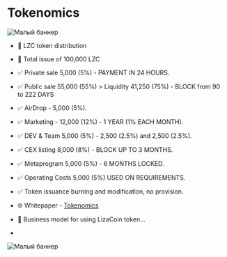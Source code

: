 # Tokenomics
![Малый баннер](https://en.tcpcoins.net/__scale/uploads/s/l/4/j/l4j8wtlqendh/img/full_gNWtiGqV.png?quality=85&width=693&webp=1)
- 👀 LZC token distribution
- 💠 Total issue of 100,000 LZC

- ✅ Private sale 5,000 (5%) - PAYMENT IN 24 HOURS.
- ✅ Public sale 55,000 (55%) > Liquidity 41,250 (75%) - BLOCK from 90 to 222 DAYS
- ✅ AirDrop - 5,000 (5%).
- ✅ Marketing - 12,000 (12%) - 1 YEAR (1% EACH MONTH).
- ✅ DEV & Team 5,000 (5%) - 2,500 (2.5%) and 2,500 (2.5%).
- ✅ CEX listing 8,000 (8%) - BLOCK UP TO 3 MONTHS.
- ✅ Metaprogram 5,000 (5%) - 6 MONTHS LOCKED.
- ✅ Operating Costs 5,000 (5%) USED ON REQUIREMENTS.
- ✅ Token issuance burning and modification, no provision.
- 🌐  Whitepaper - [Tokenomics](https://tcpcoins.net/whitepaper)

- 👀 Business model for using LizaCoin token...
- 
![Малый баннер](https://en.tcpcoins.net/__scale/uploads/s/l/4/j/l4j8wtlqendh/img/full_hnBT2AMH.png?quality=85&width=1366&webp=1)
